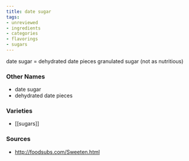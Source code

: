 ```yaml
---
title: date sugar
tags:
- unreviewed
- ingredients
- categories
- flavorings
- sugars
---
```

date sugar = dehydrated date pieces granulated sugar (not as nutritious)

### Other Names

* date sugar
* dehydrated date pieces

### Varieties

* [[sugars]]

### Sources
* http://foodsubs.com/Sweeten.html
